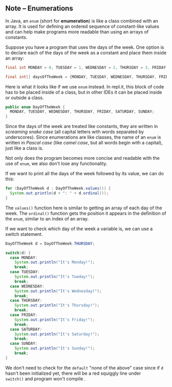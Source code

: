 ## Note – Enumerations

In Java, an `enum` (short for **enumeration**) is like a class combined with an array. It is used for defining an ordered sequence of constant-like values and can help make programs more readable than using an arrays of constants.

Suppose you have a program that uses the days of the week. One option is to declare each of the days of the week as a constant and place them inside an array:

```java
final int MONDAY = 0, TUESDAY = 1, WEDNESDAY = 2, THURSDAY = 3, FRIDAY = 4, SATURDAY = 5, SUNDAY = 6;

final int[] daysOfTheWeek = {MONDAY, TUESDAY, WEDNESDAY, THURSDAY, FRIDAY, SATURDAY, SUNDAY};
```

Here is what it looks like if we use `enum` instead. In repl.it, this block of code has to be placed inside of a class, but in other IDEs it can be placed inside or outside a class.

```java
public enum DayOfTheWeek {
  MONDAY, TUESDAY, WEDNESDAY, THURSDAY, FRIDAY, SATURDAY, SUNDAY;
}
```

Since the days of the week are treated like constants, they are written in *screaming snake case* (all capital letters with words separated by underscores). Since enumerations are like classes, the name of an `enum` is written in *Pascal case* (like *camel case*, but all words begin with a capital), just like a class is.

Not only does the program becomes more concise and readable with the use of `enum`, we also don't lose any functionality.

If we want to print all the days of the week followed by its value, we can do this:

```java
for (DayOfTheWeek d : DayOfTheWeek.values()) {
  System.out.println(d + ": " + d.ordinal());
}
```
The `values()` function here is similar to getting an array of each day of the week. The `ordinal()` function gets the position it appears in the definition of the `enum`, similar to an index of an array.

If we want to check which day of the week a variable is, we can use a switch statement.

```java
DayOfTheWeek d = DayOfTheWeek.THURSDAY;

switch(d) {
  case MONDAY:
    System.out.println("It's Monday!");
    break;
  case TUESDAY:
    System.out.println("It's Tueday!");
    break;
  case WEDNESDAY:
    System.out.println("It's Wednesday!");
    break;
  case THURSDAY:
    System.out.println("It's Thursday!");
    break;
  case FRIDAY:
    System.out.println("It's Friday!");
    break;
  case SATURDAY:
    System.out.println("It's Saturday!");
    break;
  case SUNDAY:
    System.out.println("It's Sunday!");
    break;
}
```

We don't need to check for the `default` "none of the above" case since if `d` hasn't been initialized yet, there will be a red squiggly line under `switch()` and program won't compile .

